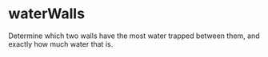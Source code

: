 # waterWalls
Determine which two walls have the most water trapped between them, and exactly how much water that is.
